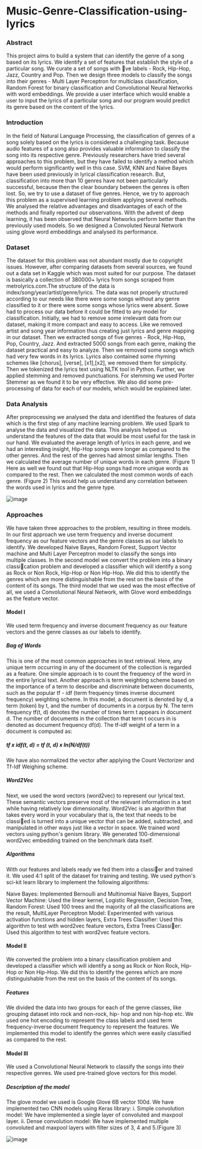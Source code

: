 # Music-Genre-Classification-using-lyrics

### Abstract 

This project aims to build a system that can identify the genre of a song based on its lyrics. We identify a set of features that establish the style of a particular song. We curate a set of songs with ve labels - Rock, Hip-Hop, Jazz, Country and Pop. Then we design three models to classify the songs into their genres - Multi Layer Perceptron for multiclass classification, Random Forest for binary classification and Convolutional Neural Networks with word embeddings. We provide a user interface which would enable a user to input the lyrics of a particular song and our program would predict its genre based on the content of the lyrics.

### Introduction

In the field of Natural Language Processing, the classification of genres of a song solely based on the lyrics is considered a challenging task. Because audio features of a song also provides valuable information to classify the song into its respective genre. Previously researchers have tried several approaches to this problem, but they have failed to identify a method which would perform significantly well in this case. SVM, KNN and Naive Bayes have been used previously in lyrical classification research. But, classification into more than 10 genres have not been particularly successful, because then the clear boundary between the genres is often lost. So, we try to use a dataset of five genres. Hence, we try to approach this problem as a supervised learning problem applying several methods. We analysed the relative advantages and disadvantages of each of the methods and finally reported our observations. With the advent of deep learning, it has been observed that Neural Networks perform better than the previously used models. So we designed a Convoluted Neural Network using glove word embeddings and analysed its performance.

### Dataset

The dataset for this problem was not abundant mostly due to copyright issues. However, after comparing datasets from several sources, we found out a data set in Kaggle which was most suited for our purpose. The dataset is basically a collection of 380000+ lyrics from songs scraped from metrolyrics.com.The structure of the data is index/song/year/artist/genre/lyrics. The data was not properly structured according to our needs like there were some songs without any genre classified to it or there were some songs whose lyrics were absent. Sowe had to process our data before it could be fitted to any model for classification. Initially, we had to remove some irrelevant data from our dataset, making it more compact and easy to access. Like we removed artist and song year information thus creating just lyrics and genre mapping in our dataset. Then we extracted songs of five genres - Rock, Hip-Hop, Pop, Country, Jazz. And extracted 5000 songs from each genre, making the dataset practical and easy to analyze. Then we removed some songs which had very few words in its lyrics. Lyrics also contained some rhyming schemes like [chorus], [verse], [x1],[x2], we removed them for simplicity. Then we tokenized the lyrics text using NLTK tool in Python. Further, we applied stemming and removed punctuations. For stemming we used Porter Stemmer as we found it to be very effective. We also did some pre-processing of data for each of our models, which would be explained later.

### Data Analysis

After preprocessing we analysed the data and identified the features of data which is the first step of any machine learning problem. We used Spark to analyse the data and visualized the data. This analysis helped us understand the features of the data that would be most useful for the task in our hand. We evaluated the average length of lyrics in each genre, and we had an interesting insight, Hip-Hop songs were longer as compared to the other genres. And the rest of the genres had almost similar lengths. Then we calculated the average number of unique words in each genre. (Figure 1) Here as well we found out that Hip-Hop songs had more unique words as compared to the rest. Then we calculated the most common words of each genre. (Figure 2) This would help us understand any correlation between the words used in lyrics and the genre type.

![image](https://user-images.githubusercontent.com/32987993/40891455-d79d4564-6753-11e8-8287-fac13dbf90e4.png)

### Approaches

We have taken three approaches to the problem, resulting in three models. In our first approach we use term frequency and inverse document frequency as our feature vectors and the genre classes as our labels to identify. We developed Naive Bayes, Random Forest, Support Vector machine and Multi Layer Perceptron model to classify the songs into multiple classes. In the second model we convert the problem into a binary classication problem and developed a classifier which will identify a song as Rock or Non Rock, Hip-Hop or Non Hip-Hop. We did this to identify the genres which are more distinguishable from the rest on the basis of the content of its songs. The third model that we used was the most effective of all, we used a Convolutional Neural Network, with Glove word embeddings as the feature vector.

#### Model I

We used term frequency and inverse document frequency as our feature vectors and the genre classes as our labels to identify.

##### Bag of Words

This is one of the most common approaches in text retrieval. Here, any unique term occurring in any of the
document of the collection is regarded as a feature. One simple approach is to count the frequency of the word in
the entire lyrical text. Another approach is term weighting scheme based on the importance of a term to describe and discriminate between documents, such as the popular tf - idf (term frequency times inverse document frequency) weighting scheme. In this model, a document is denoted by d, a term (token) by t, and the number of documents in a corpus by N. The term frequency tf(t, d) denotes the number of times term t appears in document d. The number of documents in the collection that term t occurs in is denoted as document frequency df(d). The tf-idf weight of a term in a document is computed as:
##### tf x idf(t, d) = tf (t, d) x ln(N/df(t))
We have also normalized the vector after applying the Count Vectorizer and Tf-Idf Weighing scheme.

##### Word2Vec

Next, we used the word vectors (word2vec) to represent our lyrical text. These semantic vectors preserve most of the relevant information in a text while having relatively low dimensionality. Word2Vec is an algorithm that takes every word in your vocabulary that is, the text that needs to be classied is turned into a unique vector that can be added, subtracted, and manipulated in other ways just like a vector in space. We trained word vectors using python's genism library. We generated 100-dimensional word2vec embedding trained on the benchmark data itself.

##### Algorithms

With our features and labels ready we fed them into a classier and trained it. We used 4:1 split of the dataset for training and testing. We used python's sci-kit learn library to implement the following algorithms: 

Naive Bayes: Implemented Bernoulli and Multinomial Naive Bayes, Support Vector Machine: Used the linear kernel, Logistic Regression, Decision Tree, Random Forest: Used 100 trees and the majority of all the classifications are the result, MultiLayer Perceptron Model: Experimented with various activation functions and hidden layers, Extra Trees Classifier: Used this algorithm to test with word2vec feature vectors, Extra Trees Classier: Used this algorithm to test with
word2vec feature vectors.

#### Model II

We converted the problem into a binary classification problem and developed a classifier which will identify a song as Rock or Non Rock, Hip-Hop or Non Hip-Hop. We did this to identify the genres which are more distinguishable from the rest on the basis of the content of its songs.

##### Features

We divided the data into two groups for each of the genre classes, like grouping dataset into rock and non-rock, hip- hop and non hip-hop etc. We used one hot encoding to represent the class labels and used term frequency-inverse document frequency to represent the features. We implemented this model to identify the genres which were easily classified as compared to the rest.

#### Model III

We used a Convolutional Neural Network to classify the songs into their respective genres. We used pre-trained glove vectors for this model.

##### Description of the model
The glove model we used is Google Glove 6B vector 100d. We have implemented two CNN models using Keras library:
i. Simple convolution model: We have implemented a single layer of convoluted and maxpool layer.
ii. Dense convolution model: We have implemented multiple convoluted and maxpool layers with filter sizes of 3, 4 and 5.(Figure 3)

![image](https://user-images.githubusercontent.com/32987993/40891825-88c3bdea-675a-11e8-91ca-80867925c45b.png)
